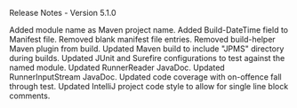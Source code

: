 Release Notes - Version 5.1.0

Added module name as Maven project name.
Added Build-DateTime field to Manifest file.
Removed blank manifest file entries.
Removed build-helper Maven plugin from build.
Updated Maven build to include "JPMS" directory during builds.
Updated JUnit and Surefire configurations to test against the named module.
Updated RunnerReader JavaDoc.
Updated RunnerInputStream JavaDoc.
Updated code coverage with on-offence fall through test.
Updated IntelliJ project code style to allow for single line block comments.